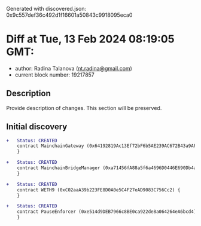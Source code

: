 Generated with discovered.json: 0x9c557def36c492d1f16601a50843c9918095eca0

# Diff at Tue, 13 Feb 2024 08:19:05 GMT:

- author: Radina Talanova (<nt.radina@gmail.com>)
- current block number: 19217857

## Description

Provide description of changes. This section will be preserved.

## Initial discovery

```diff
+   Status: CREATED
    contract MainchainGateway (0x64192819Ac13Ef72bF6b5AE239AC672B43a9AF08) {
    }
```

```diff
+   Status: CREATED
    contract MainchainBridgeManager (0xa71456fA88a5f6a4696D0446E690Db4a5913fab0) {
    }
```

```diff
+   Status: CREATED
    contract WETH9 (0xC02aaA39b223FE8D0A0e5C4F27eAD9083C756Cc2) {
    }
```

```diff
+   Status: CREATED
    contract PauseEnforcer (0xe514d9DEB7966c8BE0ca922de8a064264eA6bcd4) {
    }
```
